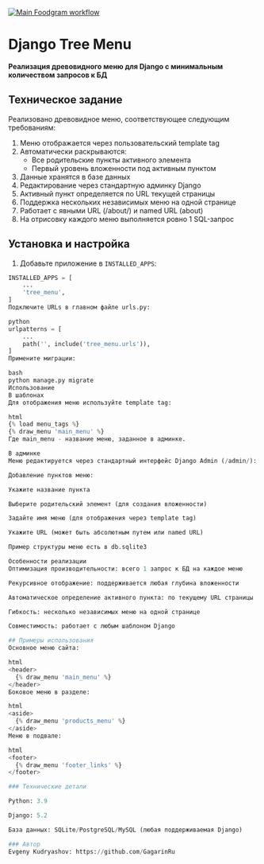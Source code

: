 [![Main Foodgram workflow](https://github.com/GagarinRu/Tree/actions/workflows/main.yml/badge.svg)](https://github.com/GagarinRu/Tree/actions/workflows/main.yml/)
# Django Tree Menu

**Реализация древовидного меню для Django с минимальным количеством запросов к БД**

## Техническое задание

Реализовано древовидное меню, соответствующее следующим требованиям:

1. Меню отображается через пользовательский template tag
2. Автоматически раскрываются:
   - Все родительские пункты активного элемента
   - Первый уровень вложенности под активным пунктом
3. Данные хранятся в базе данных
4. Редактирование через стандартную админку Django
5. Активный пункт определяется по URL текущей страницы
6. Поддержка нескольких независимых меню на одной странице
7. Работает с явными URL (/about/) и named URL (about)
8. На отрисовку каждого меню выполняется ровно 1 SQL-запрос

## Установка и настройка

1. Добавьте приложение в `INSTALLED_APPS`:

```python
INSTALLED_APPS = [
    ...
    'tree_menu',
]
Подключите URLs в главном файле urls.py:

python
urlpatterns = [
    ...
    path('', include('tree_menu.urls')),
]
Примените миграции:

bash
python manage.py migrate
Использование
В шаблонах
Для отображения меню используйте template tag:

html
{% load menu_tags %}
{% draw_menu 'main_menu' %}
Где main_menu - название меню, заданное в админке.

В админке
Меню редактируется через стандартный интерфейс Django Admin (/admin/):

Добавление пунктов меню:

Укажите название пункта

Выберите родительский элемент (для создания вложенности)

Задайте имя меню (для отображения через template tag)

Укажите URL (может быть абсолютным путем или named URL)

Пример структуры меню есть в db.sqlite3

Особенности реализации
Оптимизация производительности: всего 1 запрос к БД на каждое меню

Рекурсивное отображение: поддерживается любая глубина вложенности

Автоматическое определение активного пункта: по текущему URL страницы

Гибкость: несколько независимых меню на одной странице

Совместимость: работает с любым шаблоном Django

## Примеры использования
Основное меню сайта:

html
<header>
  {% draw_menu 'main_menu' %}
</header>
Боковое меню в разделе:

html
<aside>
  {% draw_menu 'products_menu' %}
</aside>
Меню в подвале:

html
<footer>
  {% draw_menu 'footer_links' %}
</footer>

### Технические детали

Python: 3.9

Django: 5.2

База данных: SQLite/PostgreSQL/MySQL (любая поддерживаемая Django)

### Автор
Evgeny Kudryashov: https://github.com/GagarinRu